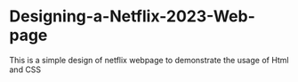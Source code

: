 # Designing-a-Netflix-2023-Web-page
This is a simple design of netflix webpage to demonstrate the usage of Html and CSS
